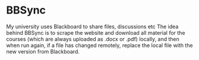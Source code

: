 # BBSync

My university uses Blackboard to share files, discussions etc The idea behind BBSync is to scrape the website and download all material for the courses (which are always uploaded as .docx or .pdf) locally, and then when run again, if a file has changed remotely, replace the local file with the new version from Blackboard.

